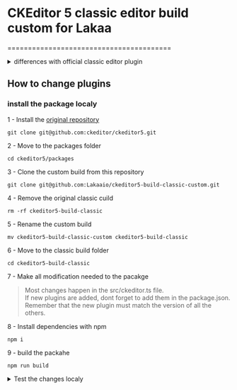 # CKEditor 5 classic editor build custom for Lakaa
========================================

<details>
 <summary> differences with official classic editor plugin</summary>
	
### Plugins added:
+ Highlight
+ Underline
+ SimpleUploadAdapter
+ ImageResize

### Plugins Removed:
- UploadAdapter
- Autoformat
- CloudServices
- BlockQuote
- CKBox
- CKFinder
- CloudServices
- EasyImage
- ImageCaption
- Indent
- MediaEmbed
- PasteFromOffice
- PictureEditing
- TableToolbar
- TextTransformation
</details>


## How to change plugins 

### install the package localy

1 - Install the [original repository](https://github.com/ckeditor/ckeditor5)  

`git clone git@github.com:ckeditor/ckeditor5.git`

2 - Move to the packages folder  

`cd ckeditor5/packages`

3 - Clone the custom build from this repository  

`git clone git@github.com:Lakaaio/ckeditor5-build-classic-custom.git`

4 - Remove the original classic cuild  

`rm -rf ckeditor5-build-classic`

5 - Rename the custom build  

`mv ckeditor5-build-classic-custom ckeditor5-build-classic`

6 - Move to the classic build folder  

`cd ckeditor5-build-classic`

7 - Make all modification needed to the pacakge
>Most changes happen in the src/ckeditor.ts file.  
>If new plugins are added, dont forget to add them in the package.json.  
>Remember that the new plugin must match the version of all the others.  

8 - Install dependencies with npm

`npm i`

9 - build the packahe

`npm run build`

<details>
 <summary>Test the changes localy</summary>


1 - Move to the frontend of the main project 

2 - Disable the linter in `quasar.conf.js`
	
```
[...]
eslint: {
	// fix: true,
	// include = [],
	// exclude = [],
	// rawOptions = {},
	warnings: false,
	errors: false,
},
[...]
```

3 - Modify the import of the plugin in `Editor.vue`  
	
~~import ClassicEditor from '@lakaaio/ckeditor5-build-classic';~~  
`import '@lakaaio/ckeditor5-build-classic';`
	
4 - Remove the dependecy from git in `package.json`  
	
~~"@lakaaio/ckeditor5-build-classic": "github:Lakaaio/ckeditor5-build-classic-custom",~~
	
5 - import the local package  
	
`npm i <path to package>/packages/ckeditor5-build-classic`  
> this should this line in package.json  
> "@lakaaio/ckeditor5-build-classic": "file:<path>ckeditor5-build-classic",

6 - Install dependencies with npm  

`npm i`

</details>
